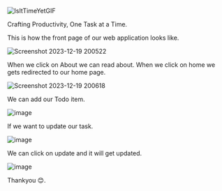 ![IsItTimeYetGIF](https://github.com/Devanshu254/Web_Application_Using_Flask_Bootstrap/assets/99939860/68dedb66-d897-4c91-9a7d-90a6968b6e9c)

Crafting Productivity, One Task at a Time.

This is how the front page of our web application looks like. 

![Screenshot 2023-12-19 200522](https://github.com/Devanshu254/Web_Application_Using_Flask_Bootstrap/assets/99939860/044acca6-4377-4337-8ae5-329d9b8be163)

When we click on About we can read about. When we click on home we gets redirected to our home page.

![Screenshot 2023-12-19 200618](https://github.com/Devanshu254/Web_Application_Using_Flask_Bootstrap/assets/99939860/72d5c17d-089f-47b9-8f95-9df4fc30d49f)

We can add our Todo item.

![image](https://github.com/Devanshu254/Web_Application_Using_Flask_Bootstrap/assets/99939860/1874b80f-d340-4126-ae11-927ab550b145)

If we want to update our task.

![image](https://github.com/Devanshu254/Web_Application_Using_Flask_Bootstrap/assets/99939860/d1651f6a-cccf-43bf-b10e-bc274954b6cd)

We can click on update and it will get updated.

![image](https://github.com/Devanshu254/Web_Application_Using_Flask_Bootstrap/assets/99939860/5f05afb1-6ac4-49f9-9bd0-f8662c70bee3)

Thankyou 😊.
